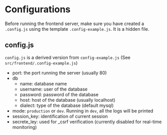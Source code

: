 # Configurations

Before running the frontend server, make sure you have created a `.config.js` using the template `.config-example.js`. It is a hidden file.

## config.js

`config.js` is a derived version from `config-example.js` (See `src/frontend/.config-example.js`)

- port: the port running the server (usually 80)
- db
    * name: database name
    * username: user of the database
    * password: password of the database
    * host: host of the database (usually localhost)
    * dialect: type of the database (default mysql)
- mode: `production` or `dev`. Running in `dev`, all the logs will be printed
- session_key: identification of current session
- secrete_ley: used for _csrf verification (currently disabled for real-time monitoring)